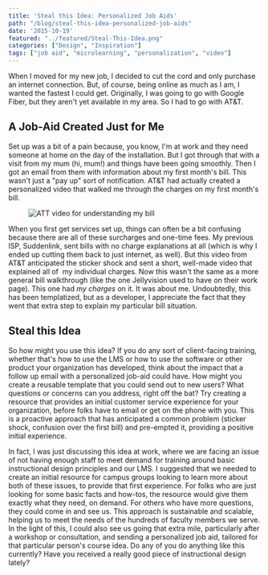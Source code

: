 ```yaml
---
title: 'Steal this Idea: Personalized Job Aids'
path: "/blog/steal-this-idea-personalized-job-aids"
date: '2015-10-19'
featured: "../featured/Steal-This-Idea.png"
categories: ["Design", "Inspiration"]
tags: ["job aid", "microlearning", "personalization", "video"]
---
```


When I moved for my new job, I decided to cut the cord and only purchase an internet connection. But, of course, being online as much as I am, I wanted the fastest I could get. Originally, I was going to go with Google Fiber, but they aren't yet available in my area. So I had to go with AT&T.

## A Job-Aid Created Just for Me

Set up was a bit of a pain because, you know, I'm at work and they need someone at home on the day of the installation. But I got through that with a visit from my mum (hi, mum!) and things have been going smoothly. Then I got an email from them with information about my first month's bill. This wasn't just a "pay up" sort of notification. AT&T had actually created a personalized video that walked me through the charges on my first month's bill.

<figure>
  <img
    sizes="(max-width: 810px) 100vw, 810px"
    srcset="https://res.cloudinary.com/dhdaswa6t/image/upload/f_auto,q_60,w_203/v1530396697/blog/Screen-Shot-2015-10-15-at-9.15.20-PM.png 203w,
            https://res.cloudinary.com/dhdaswa6t/image/upload/f_auto,q_60,w_405/v1530396697/blog/Screen-Shot-2015-10-15-at-9.15.20-PM.png 405w,
            https://res.cloudinary.com/dhdaswa6t/image/upload/f_auto,q_60,w_810/v1530396697/blog/Screen-Shot-2015-10-15-at-9.15.20-PM.png 810w,
            https://res.cloudinary.com/dhdaswa6t/image/upload/f_auto,q_60,w_1215/v1530396697/blog/Screen-Shot-2015-10-15-at-9.15.20-PM.png 1215w"
    src="https://res.cloudinary.com/dhdaswa6t/image/upload/f_auto,q_60,w_810/v1530396697/blog/Screen-Shot-2015-10-15-at-9.15.20-PM.png"
    alt="ATT video for understanding my bill" />
</figure>

When you first get services set up, things can often be a bit confusing because there are all of these surcharges and one-time fees. My previous ISP, Suddenlink, sent bills with no charge explanations at all (which is why I ended up cutting them back to just internet, as well). But this video from AT&T anticipated the sticker shock and sent a short, well-made video that explained all of  my individual charges. Now this wasn't the same as a more general bill walkthrough (like the one Jellyvision used to have on their work page). This one had _my charges_ on it. It was about me. Undoubtedly, this has been templatized, but as a developer, I appreciate the fact that they went that extra step to explain my particular bill situation.

## Steal this Idea

So how might you use this idea? If you do any sort of client-facing training, whether that's how to use the LMS or how to use the software or other product your organization has developed, think about the impact that a follow up email with a personalized job-aid could have. How might you create a reusable template that you could send out to new users? What questions or concerns can you address, right off the bat? Try creating a resource that provides an initial customer service experience for your organization, before folks have to email or get on the phone with you. This is a proactive approach that has anticipated a common problem (sticker shock, confusion over the first bill) and pre-empted it, providing a positive initial experience.

In fact, I was just discussing this idea at work, where we are facing an issue of not having enough staff to meet demand for training around basic instructional design principles and our LMS. I suggested that we needed to create an initial resource for campus groups looking to learn more about both of these issues, to provide that first experience. For folks who are just looking for some basic facts and how-tos, the resource would give them exactly what they need, on demand. For others who have more questions, they could come in and see us. This approach is sustainable and scalable, helping us to meet the needs of the hundreds of faculty members we serve. In the light of this, I could also see us going that extra mile, particularly after a workshop or consultation, and sending a personalized job aid, tailored for that particular person's course idea. Do any of you do anything like this currently? Have you received a really good piece of instructional design lately?
